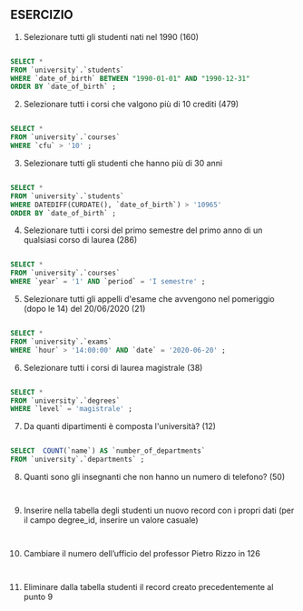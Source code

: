 ## ESERCIZIO

1. Selezionare tutti gli studenti nati nel 1990 (160)

```sql

SELECT *
FROM `university`.`students`
WHERE `date_of_birth` BETWEEN "1990-01-01" AND "1990-12-31"
ORDER BY `date_of_birth` ;

```

2. Selezionare tutti i corsi che valgono più di 10 crediti (479)

```sql

SELECT *
FROM `university`.`courses`
WHERE `cfu` > '10' ;

```

3. Selezionare tutti gli studenti che hanno più di 30 anni

```sql

SELECT *
FROM `university`.`students`
WHERE DATEDIFF(CURDATE(), `date_of_birth`) > '10965'
ORDER BY `date_of_birth` ;

```

4. Selezionare tutti i corsi del primo semestre del primo anno di un qualsiasi corso di
laurea (286)

```sql

SELECT *
FROM `university`.`courses`
WHERE `year` = '1' AND `period` = 'I semestre' ;


```

5. Selezionare tutti gli appelli d'esame che avvengono nel pomeriggio (dopo le 14) del
20/06/2020 (21)

```sql

SELECT *
FROM `university`.`exams`
WHERE `hour` > '14:00:00' AND `date` = '2020-06-20' ;

```

6. Selezionare tutti i corsi di laurea magistrale (38)

```sql

SELECT *
FROM `university`.`degrees`
WHERE `level` = 'magistrale' ;

```

7. Da quanti dipartimenti è composta l'università? (12)

```sql

SELECT  COUNT(`name`) AS `number_of_departments`
FROM `university`.`departments` ;

```

8. Quanti sono gli insegnanti che non hanno un numero di telefono? (50)

```sql



```

9. Inserire nella tabella degli studenti un nuovo record con i propri dati (per il campo
degree_id, inserire un valore casuale)

```sql



```

10. Cambiare il numero dell’ufficio del professor Pietro Rizzo in 126

```sql



```

11. Eliminare dalla tabella studenti il record creato precedentemente al punto 9

```sql



```